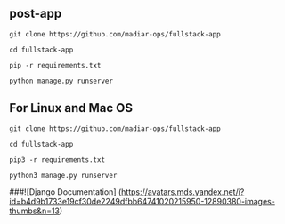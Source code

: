 ## post-app
```
git clone https://github.com/madiar-ops/fullstack-app

cd fullstack-app

pip -r requirements.txt

python manage.py runserver
```
## For Linux and Mac OS

```
git clone https://github.com/madiar-ops/fullstack-app

cd fullstack-app

pip3 -r requirements.txt

python3 manage.py runserver
```

###![Django Documentation] (https://avatars.mds.yandex.net/i?id=b4d9b1733e19cf30de2249dfbb64741020215950-12890380-images-thumbs&n=13)
